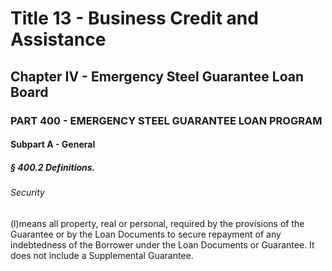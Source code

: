 
# Title 13 - Business Credit and Assistance
## Chapter IV - Emergency Steel Guarantee Loan Board
### PART 400 - EMERGENCY STEEL GUARANTEE LOAN PROGRAM
#### Subpart A - General
##### § 400.2 Definitions.
###### Security

(l)means all property, real or personal, required by the provisions of the Guarantee or by the Loan Documents to secure repayment of any indebtedness of the Borrower under the Loan Documents or Guarantee. It does not include a Supplemental Guarantee.
